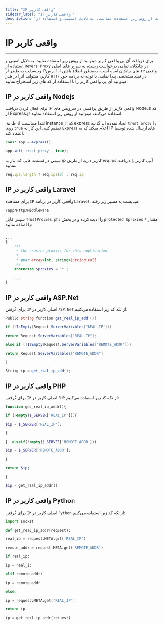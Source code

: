 ```yaml
---
title: "IP واقعی کاربر"
sidebar_label: "IP واقعی کاربر "
description: "برای دریافت آی پی واقعی کاربر میتوانید از روش زیر استفاده نمایید، به دلایل امنیتی و استفاده از `Revers Proxy` "
---
```


# IP واقعی کاربر 
---

برای دریافت آی پی واقعی کاربر میتوانید از روش زیر استفاده نمایید، به دلایل امنیتی و استفاده از `Revers Proxy` در چایکان، تمامی درخواست رسیده به سرور های اصلی وب‌سایت به ظاهر از IPهای چابکان آمده است. به‌منظور اطلاع یافتن از آدرس `IP` واقعی کاربر، میتوانید آنرا در هدر `HTTP` در فیلد مشخصی پیدا نمایید. با توجه به برنامه خود میتوانید آی پی واقعی کاربر را با استفاده از کد های زیر استخراج نمایید:

## IP واقعی کاربر در Nodejs

برای فعال کردن دریافت IP واقعی کاربر از طریق پراکسی در سرویس های Node.js که از Express.js استفاده می‌کنند، میتوانید از روش زیر استفاده نمایید.

ابتدا میبایست از طریق instance که از express ایجاد نموده اید گزینه `trust proxy` را روی `true` تنظیم کنید. این کار به `Express` اعلام میکند که به IP های ارسال شده توسط اعتماد کند.

```javascript
const app = express();

app.set('trust proxy', true);
```

سپس در قسمت هایی که نیاز به ip کاربر دارید از طریق req.ips آیپی کاربر را دریافت نمایید.

```javascript
req.ips.length ? req.ips[0] : req.ip
```

## IP واقعی کاربر در Laravel

برای مشاهده `IP` واقعی کاربر در برنامه `Laravel`،‌ میبایست به مسیر زیر رفته:

```shell
/app/Http/Middleware
```

سپس فایل `TrustProxies.php` را ادیت کرده و در بخش `protected $proxies` مقدار `*` را اضافه نمایید:

```php

...
{
    /**
     * The trusted proxies for this application.
     *
     * @var array<int, string>|string|null
     */
    protected $proxies = '*';

    ...
}

```


## IP واقعی کاربر در ASP.Net

برای گرفتن `IP` اصلی کاربر در `ASP.Net` از تکه کد زیر استفاده می‌کنیم: 

```csharp
Public string function get_real_ip_add (){

if (!IsEmpty(Request.ServerVariables["REAL_IP"])) 

return Request.ServerVariables["REAL_IP"];

else if (!IsEmpty(Request.ServerVariables["REMOTE_ADDR"])) 

return Request.ServerVariables["REMOTE_ADDR"] 

{ 

String ip = get_real_ip_add();
```


## IP واقعی کاربر در PHP

برای گرفتن `IP` اصلی کاربر در `PHP` از تکه کد زیر استفاده می‌کنیم: 

```php
function get_real_ip_addr(){

if (!empty($_SERVER['REAL_IP'])){

$ip = $_SERVER['REAL_IP'];

{

}  elseif(!empty($_SERVER['REMOTE_ADDR']))

$ip = $_SERVER['REMOTE_ADDR'];

{

return $ip;

{

$ip = get_real_ip_addr()
```

## IP واقعی کاربر در Python

برای گرفتن `IP` اصلی کاربر در `Python` از تکه کد زیر استفاده می‌کنیم: 

```python
import socket

def get_real_ip_addr(request):

real_ip = request.META.get('REAL_IP')

remote_addr = request.META.get('REMOTE_ADDR')

if real_ip:

ip = real_ip 

elif remote_addr:

ip = remote_addr 

else:

ip = request.META.get('REAL_IP')

return ip

ip = get_real_ip_addr(request)
```
